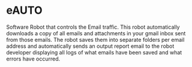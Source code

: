 # eAUTO
Software Robot that controls the Email  traffic. This robot automatically downloads a copy of all emails and attachments in your gmail inbox sent from those emails. The robot saves them into separate folders per email address and automatically sends an output report email to the robot developer displaying all logs of what emails have been saved and what errors have occurred.
